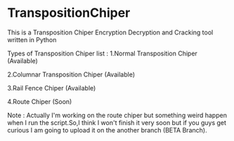 # TranspositionChiper
This is a Transposition Chiper Encryption Decryption and Cracking tool written in Python

Types of Transposition Chiper list :
  1.Normal Transposition Chiper (Available)
  
  2.Columnar Transposition Chiper (Available)
  
  3.Rail Fence Chiper (Available)
  
  4.Route Chiper (Soon)
  
Note : Actually I'm working on the route chiper but something weird happen when I run the script.So,I think I won't finish it very soon but if you guys get curious I am going to upload it on the another branch (BETA Branch).
